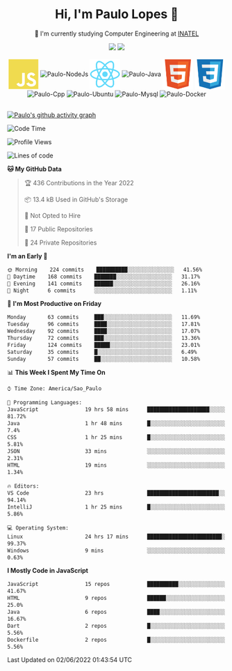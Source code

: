 <div>
  <h1 align="center" > Hi, I'm Paulo Lopes 👋 </h1>
  <p align="center" >🔭 I'm currently studying Computer Engineering at <a href="https://inatel.br/home/" target="_blank">INATEL</a>
  
  </p>
  <div align="center"> 
  <a href="https://www.instagram.com/paulotc1999/" target="_blank"><img src="https://img.shields.io/badge/-Instagram-%23E4405F?style=for-the-badge&logo=instagram&logoColor=white" target="_blank"></a>
  <a href="https://www.linkedin.com/in/paulotc1999/" target="_blank"><img src="https://img.shields.io/badge/-LinkedIn-%230077B5?style=for-the-badge&logo=linkedin&logoColor=white" target="_blank"></a> 
</div>
  
 <div style="display: inline_block" align="center"><br>
  <img align="center" alt="Paulo-Js" height="70" width="70" src="https://raw.githubusercontent.com/devicons/devicon/master/icons/javascript/javascript-plain.svg">
  <img align="center" alt="Paulo-NodeJs" height="70" width="70" src="https://cdn.jsdelivr.net/gh/devicons/devicon/icons/nodejs/nodejs-plain.svg">
  <img align="center" alt="Paulo-React" height="70" width="70" src="https://raw.githubusercontent.com/devicons/devicon/master/icons/react/react-original.svg">
  <img align="center" alt="Paulo-Java" height="70" width="70" src="https://cdn.jsdelivr.net/gh/devicons/devicon/icons/java/java-original.svg">
  <img align="center" alt="Paulo-HTML" height="70" width="70" src="https://raw.githubusercontent.com/devicons/devicon/master/icons/html5/html5-original.svg">
  <img align="center" alt="Paulo-CSS" height="70" width="70" src="https://raw.githubusercontent.com/devicons/devicon/master/icons/css3/css3-original.svg">
  <img align="center" alt="Paulo-Cpp" height="70" width="70" src="https://cdn.jsdelivr.net/gh/devicons/devicon/icons/cplusplus/cplusplus-original.svg">
  <img align="center" alt="Paulo-Ubuntu" height="70" width="70" src="https://cdn.jsdelivr.net/gh/devicons/devicon/icons/ubuntu/ubuntu-plain.svg">
  <img align="center" alt="Paulo-Mysql" height="70" width="70" src="https://cdn.jsdelivr.net/gh/devicons/devicon/icons/mysql/mysql-original.svg">
  <img align="center" alt="Paulo-Docker" height="70" width="70" src="https://cdn.jsdelivr.net/gh/devicons/devicon/icons/docker/docker-plain.svg">
  
</div>
</a>

</br>

[![Paulo's github activity graph](https://activity-graph.herokuapp.com/graph?username=paulotc1999&theme=chartreuse-dark)](https://github.com/ashutosh00710/github-readme-activity-graph)

<div>

<!--START_SECTION:waka-->
![Code Time](http://img.shields.io/badge/Code%20Time-139%20hrs%2031%20mins-blue)

![Profile Views](http://img.shields.io/badge/Profile%20Views-4-blue)

![Lines of code](https://img.shields.io/badge/From%20Hello%20World%20I%27ve%20Written-977%20Thousand%20lines%20of%20code-blue)

**🐱 My GitHub Data** 

> 🏆 436 Contributions in the Year 2022
 > 
> 📦 13.4 kB Used in GitHub's Storage 
 > 
> 🚫 Not Opted to Hire
 > 
> 📜 17 Public Repositories 
 > 
> 🔑 24 Private Repositories  
 > 
**I'm an Early 🐤** 

```text
🌞 Morning    224 commits    ██████████░░░░░░░░░░░░░░░   41.56% 
🌆 Daytime    168 commits    ███████░░░░░░░░░░░░░░░░░░   31.17% 
🌃 Evening    141 commits    ██████░░░░░░░░░░░░░░░░░░░   26.16% 
🌙 Night      6 commits      ░░░░░░░░░░░░░░░░░░░░░░░░░   1.11%

```
📅 **I'm Most Productive on Friday** 

```text
Monday       63 commits     ███░░░░░░░░░░░░░░░░░░░░░░   11.69% 
Tuesday      96 commits     ████░░░░░░░░░░░░░░░░░░░░░   17.81% 
Wednesday    92 commits     ████░░░░░░░░░░░░░░░░░░░░░   17.07% 
Thursday     72 commits     ███░░░░░░░░░░░░░░░░░░░░░░   13.36% 
Friday       124 commits    █████░░░░░░░░░░░░░░░░░░░░   23.01% 
Saturday     35 commits     █░░░░░░░░░░░░░░░░░░░░░░░░   6.49% 
Sunday       57 commits     ██░░░░░░░░░░░░░░░░░░░░░░░   10.58%

```


📊 **This Week I Spent My Time On** 

```text
⌚︎ Time Zone: America/Sao_Paulo

💬 Programming Languages: 
JavaScript               19 hrs 58 mins      ████████████████████░░░░░   81.72% 
Java                     1 hr 48 mins        █░░░░░░░░░░░░░░░░░░░░░░░░   7.4% 
CSS                      1 hr 25 mins        █░░░░░░░░░░░░░░░░░░░░░░░░   5.81% 
JSON                     33 mins             ░░░░░░░░░░░░░░░░░░░░░░░░░   2.31% 
HTML                     19 mins             ░░░░░░░░░░░░░░░░░░░░░░░░░   1.34%

🔥 Editors: 
VS Code                  23 hrs              ███████████████████████░░   94.14% 
IntelliJ                 1 hr 25 mins        █░░░░░░░░░░░░░░░░░░░░░░░░   5.86%

💻 Operating System: 
Linux                    24 hrs 17 mins      ████████████████████████░   99.37% 
Windows                  9 mins              ░░░░░░░░░░░░░░░░░░░░░░░░░   0.63%

```

**I Mostly Code in JavaScript** 

```text
JavaScript               15 repos            ██████████░░░░░░░░░░░░░░░   41.67% 
HTML                     9 repos             ██████░░░░░░░░░░░░░░░░░░░   25.0% 
Java                     6 repos             ████░░░░░░░░░░░░░░░░░░░░░   16.67% 
Dart                     2 repos             █░░░░░░░░░░░░░░░░░░░░░░░░   5.56% 
Dockerfile               2 repos             █░░░░░░░░░░░░░░░░░░░░░░░░   5.56%

```



 Last Updated on 02/06/2022 01:43:54 UTC
<!--END_SECTION:waka-->


